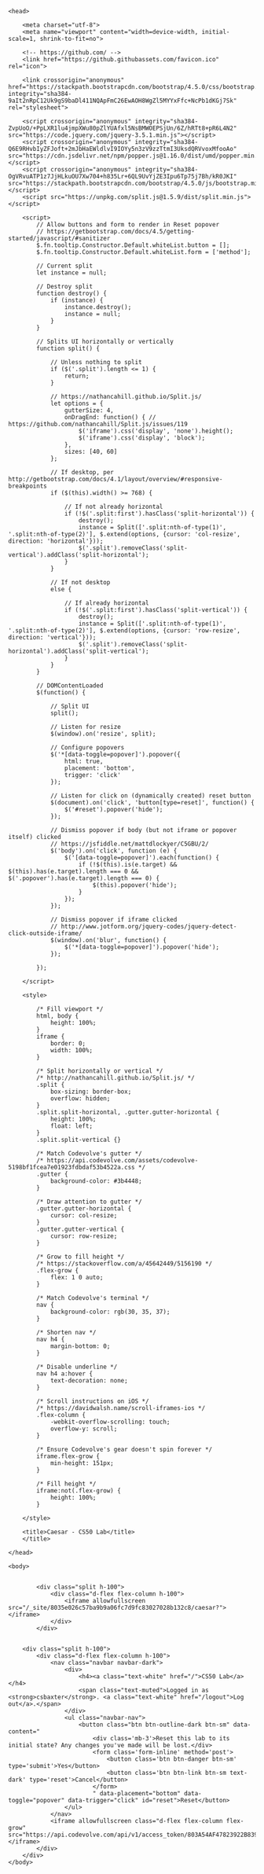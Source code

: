 
<!DOCTYPE html>

<html lang="en">

    <head>

        <meta charset="utf-8">
        <meta name="viewport" content="width=device-width, initial-scale=1, shrink-to-fit=no">

        <!-- https://github.com/ -->
        <link href="https://github.githubassets.com/favicon.ico" rel="icon">

        <link crossorigin="anonymous" href="https://stackpath.bootstrapcdn.com/bootstrap/4.5.0/css/bootstrap.min.css" integrity="sha384-9aIt2nRpC12Uk9gS9baDl411NQApFmC26EwAOH8WgZl5MYYxFfc+NcPb1dKGj7Sk" rel="stylesheet">

        <script crossorigin="anonymous" integrity="sha384-ZvpUoO/+PpLXR1lu4jmpXWu80pZlYUAfxl5NsBMWOEPSjUn/6Z/hRTt8+pR6L4N2" src="https://code.jquery.com/jquery-3.5.1.min.js"></script>
        <script crossorigin="anonymous" integrity="sha384-Q6E9RHvbIyZFJoft+2mJbHaEWldlvI9IOYy5n3zV9zzTtmI3UksdQRVvoxMfooAo" src="https://cdn.jsdelivr.net/npm/popper.js@1.16.0/dist/umd/popper.min.js"></script>
        <script crossorigin="anonymous" integrity="sha384-OgVRvuATP1z7JjHLkuOU7Xw704+h835Lr+6QL9UvYjZE3Ipu6Tp75j7Bh/kR0JKI" src="https://stackpath.bootstrapcdn.com/bootstrap/4.5.0/js/bootstrap.min.js"></script>
        <script src="https://unpkg.com/split.js@1.5.9/dist/split.min.js"></script>

        <script>
            // Allow buttons and form to render in Reset popover
            // https://getbootstrap.com/docs/4.5/getting-started/javascript/#sanitizer
            $.fn.tooltip.Constructor.Default.whiteList.button = [];
            $.fn.tooltip.Constructor.Default.whiteList.form = ['method'];

            // Current split
            let instance = null;

            // Destroy split
            function destroy() {
                if (instance) {
                    instance.destroy();
                    instance = null;
                }
            }

            // Splits UI horizontally or vertically
            function split() {

                // Unless nothing to split
                if ($('.split').length <= 1) {
                    return;
                }

                // https://nathancahill.github.io/Split.js/
                let options = {
                    gutterSize: 4,
                    onDragEnd: function() { // https://github.com/nathancahill/Split.js/issues/119
                        $('iframe').css('display', 'none').height();
                        $('iframe').css('display', 'block');
                    },
                    sizes: [40, 60]
                };

                // If desktop, per http://getbootstrap.com/docs/4.1/layout/overview/#responsive-breakpoints
                if ($(this).width() >= 768) {

                    // If not already horizontal
                    if (!$('.split:first').hasClass('split-horizontal')) {
                        destroy();
                        instance = Split(['.split:nth-of-type(1)', '.split:nth-of-type(2)'], $.extend(options, {cursor: 'col-resize', direction: 'horizontal'}));
                        $('.split').removeClass('split-vertical').addClass('split-horizontal');
                    }
                }

                // If not desktop
                else {

                    // If already horizontal
                    if (!$('.split:first').hasClass('split-vertical')) {
                        destroy();
                        instance = Split(['.split:nth-of-type(1)', '.split:nth-of-type(2)'], $.extend(options, {cursor: 'row-resize', direction: 'vertical'}));
                        $('.split').removeClass('split-horizontal').addClass('split-vertical');
                    }
                }
            }

            // DOMContentLoaded
            $(function() {

                // Split UI
                split();

                // Listen for resize
                $(window).on('resize', split);

                // Configure popovers
                $('*[data-toggle=popover]').popover({
                    html: true,
                    placement: 'bottom',
                    trigger: 'click'
                });

                // Listen for click on (dynamically created) reset button
                $(document).on('click', 'button[type=reset]', function() {
                    $('#reset').popover('hide');
                });

                // Dismiss popover if body (but not iframe or popover itself) clicked
                // https://jsfiddle.net/mattdlockyer/C5GBU/2/
                $('body').on('click', function (e) {
                    $('[data-toggle=popover]').each(function() {
                        if (!$(this).is(e.target) && $(this).has(e.target).length === 0 && $('.popover').has(e.target).length === 0) {
                            $(this).popover('hide');
                        }
                    });
                });

                // Dismiss popover if iframe clicked
                // http://www.jotform.org/jquery-codes/jquery-detect-click-outside-iframe/
                $(window).on('blur', function() {
                    $('*[data-toggle=popover]').popover('hide');
                });

            });

        </script>

        <style>

            /* Fill viewport */
            html, body {
                height: 100%;
            }
            iframe {
                border: 0;
                width: 100%;
            }

            /* Split horizontally or vertical */
            /* http://nathancahill.github.io/Split.js/ */
            .split {
                box-sizing: border-box;
                overflow: hidden;
            }
            .split.split-horizontal, .gutter.gutter-horizontal {
                height: 100%;
                float: left;
            }
            .split.split-vertical {}

            /* Match Codevolve's gutter */
            /* https://api.codevolve.com/assets/codevolve-5198bf1fcea7e01923fdbdaf53b4522a.css */
            .gutter {
                background-color: #3b4448;
            }

            /* Draw attention to gutter */
            .gutter.gutter-horizontal {
                cursor: col-resize;
            }
            .gutter.gutter-vertical {
                cursor: row-resize;
            }

            /* Grow to fill height */
            /* https://stackoverflow.com/a/45642449/5156190 */
            .flex-grow {
                flex: 1 0 auto;
            }

            /* Match Codevolve's terminal */
            nav {
                background-color: rgb(30, 35, 37);
            }

            /* Shorten nav */
            nav h4 {
                margin-bottom: 0;
            }

            /* Disable underline */
            nav h4 a:hover {
                text-decoration: none;
            }

            /* Scroll instructions on iOS */
            /* https://davidwalsh.name/scroll-iframes-ios */
            .flex-column {
                -webkit-overflow-scrolling: touch;
                overflow-y: scroll;
            }

            /* Ensure Codevolve's gear doesn't spin forever */
            iframe.flex-grow {
                min-height: 151px;
            }

            /* Fill height */
            iframe:not(.flex-grow) {
                height: 100%;
            }

        </style>

        <title>Caesar - CS50 Lab</title>
        </title>

    </head>

    <body>

        
            <div class="split h-100">
                <div class="d-flex flex-column h-100">
                    <iframe allowfullscreen src="/_site/8035e026c57ba9b9a06fc7d9fc83027028b132c8/caesar?"></iframe>
                </div>
            </div>
        

        <div class="split h-100">
            <div class="d-flex flex-column h-100">
                <nav class="navbar navbar-dark">
                    <div>
                        <h4><a class="text-white" href="/">CS50 Lab</a></h4>
                        <span class="text-muted">Logged in as <strong>csbaxter</strong>. <a class="text-white" href="/logout">Log out</a>.</span>
                    </div>
                    <ul class="navbar-nav">
                        <button class="btn btn-outline-dark btn-sm" data-content="
                            <div class='mb-3'>Reset this lab to its initial state? Any changes you've made will be lost.</div>
                            <form class='form-inline' method='post'>
                                <button class='btn btn-danger btn-sm' type='submit'>Yes</button>
                                <button class='btn btn-link btn-sm text-dark' type='reset'>Cancel</button>
                            </form>
                            " data-placement="bottom" data-toggle="popover" data-trigger="click" id="reset">Reset</button>
                    </ul>
                </nav>
                <iframe allowfullscreen class="d-flex flex-column flex-grow" src="https://api.codevolve.com/api/v1/access_token/803A54AF47823922B839A9D2BBE50388"></iframe>
            </div>
        </div>
    </body>

</html>

